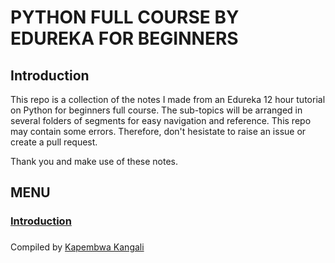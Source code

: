 # PYTHON FULL COURSE BY EDUREKA FOR BEGINNERS

## Introduction

This repo is a collection of the notes I made from an Edureka 12 hour tutorial on Python for beginners full course. 
The sub-topics will be arranged in several folders of segments for easy navigation and reference. This repo may contain some errors. 
Therefore, don't hesistate to raise an issue or create a pull request.

Thank you and make use of these notes.

## MENU
### [Introduction]()
### 

Compiled by [Kapembwa Kangali](https://github.com/KMKCODER)
